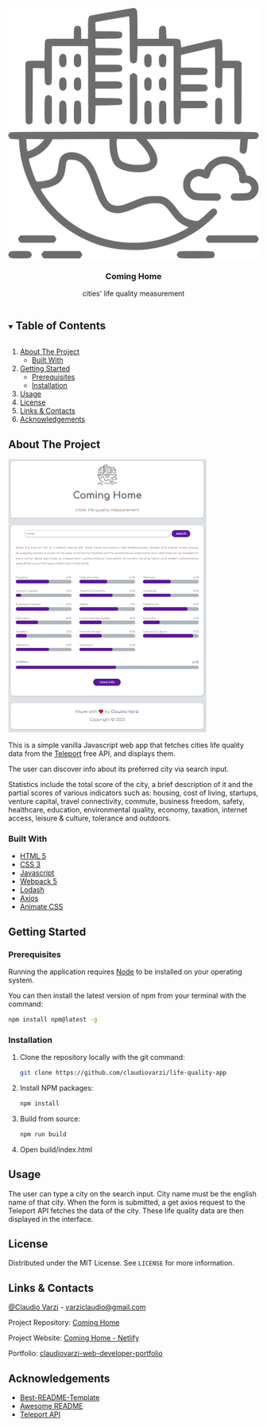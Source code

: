 <p align="center">
  <a href="https://github.com/claudiovarzi/life-quality-app">
    <img src="/src/assets/img/city.svg" alt="Logo">
  </a>

  <h3 align="center">Coming Home</h3>

  <p align="center">
    cities' life quality measurement
  </p>
</p>

<details open="open">
  <summary><h2 style="display: inline-block">Table of Contents</h2></summary>
  <ol>
    <li>
      <a href="#about-the-project">About The Project</a>
      <ul>
        <li><a href="#built-with">Built With</a></li>
      </ul>
    </li>
    <li>
      <a href="#getting-started">Getting Started</a>
      <ul>
        <li><a href="#prerequisites">Prerequisites</a></li>
        <li><a href="#installation">Installation</a></li>
      </ul>
    </li>
    <li><a href="#usage">Usage</a></li>
    <li><a href="#license">License</a></li>
    <li><a href="#links-contacts">Links & Contacts</a></li>
    <li><a href="#acknowledgements">Acknowledgements</a></li>
  </ol>
</details>

## About The Project

![Product Name Screen Shot](/src/assets/img/desktop-view.png)

This is a simple vanilla Javascript web app that fetches cities life quality data from the [Teleport](https://developers.teleport.org/api/getting_started/) free API, and displays them.

The user can discover info about its preferred city via search input.

Statistics include the total score of the city, a brief description of it and the partial scores of various indicators such as: housing, cost of living, startups, venture capital, travel connectivity, commute, business freedom, safety, healthcare, education, environmental quality, economy, taxation, internet access, leisure & culture, tolerance and outdoors. 

### Built With

* [HTML 5](https://developer.mozilla.org/en-US/docs/Glossary/HTML)
* [CSS 3](https://developer.mozilla.org/en-US/docs/Web/CSS)
* [Javascript](https://developer.mozilla.org/en-US/docs/Web/JavaScript?retiredLocale=it)
* [Webpack 5](https://webpack.js.org/blog/2020-10-10-webpack-5-release/)
* [Lodash](https://lodash.com/)
* [Axios](https://github.com/axios/axios)
* [Animate CSS](https://animate.style/)

## Getting Started

### Prerequisites

Running the application requires [Node](https://nodejs.org/en/) to be installed on your operating system.

You can then install the latest version of npm from your terminal with the command:

  ```sh
  npm install npm@latest -g
  ```

### Installation

1. Clone the repository locally with the git command:

   ```sh
   git clone https://github.com/claudiovarzi/life-quality-app
   ```

2. Install NPM packages:

   ```sh
   npm install
   ```
  
3. Build from source:

   ```sh
   npm run build
   ```
4. Open build/index.html

## Usage

The user can type a city on the search input. City name must be the english name of that city. When the form is submitted, a get axios request to the Teleport API fetches the data 
of the city. These life quality data are then displayed in the interface.


## License

Distributed under the MIT License. See `LICENSE` for more information.


## Links & Contacts

[@Claudio Varzi](https://www.linkedin.com/in/claudiovarzi/) - varziclaudio@gmail.com

Project Repository: [Coming Home](https://github.com/claudiovarzi/life-quality-app)

Project Website:  [Coming Home - Netlify](https://cv-life-quality-app.netlify.app/)

Portfolio: [claudiovarzi-web-developer-portfolio](https://claudiovarzi.github.io/my-portfolio/)

## Acknowledgements

* [Best-README-Template](https://github.com/othneildrew/Best-README-Template)
* [Awesome README](https://github.com/matiassingers/awesome-readme)
* [Teleport API](https://developers.teleport.org/api/getting_started/)




